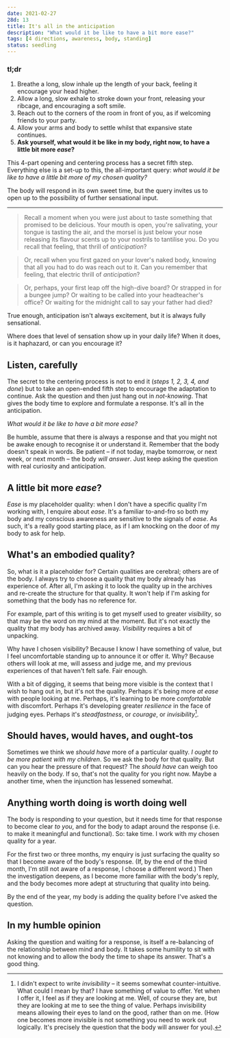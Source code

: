 ```yaml
---
date: 2021-02-27
28d: 13
title: It's all in the anticipation
description: "What would it be like to have a bit more ease?"
tags: [4 directions, awareness, body, standing]
status: seedling
---
```


### tl;dr

1. Breathe a long, slow inhale up the length of your back, feeling it encourage your head higher.
2. Allow a long, slow exhale to stroke down your front, releasing your ribcage, and encouraging a soft smile.
3. Reach out to the corners of the room in front of you, as if welcoming friends to your party.
4. Allow your arms and body to settle whilst that expansive state continues.
5. **Ask yourself, what would it be like in my body, right now, to have a little bit more _ease_?**

This 4-part opening and centering process has a secret fifth step. Everything else is a set-up to this, the all-important query: _what would it be like to have a little bit more of my chosen quality?_

The body will respond in its own sweet time, but the query invites us to open up to the possibility of further sensational input.

---

> Recall a moment when you were just about to taste something that promised to be delicious. Your mouth is open, you're salivating, your tongue is tasting the air, and the morsel is just below your nose releasing its flavour scents up to your nostrils to tantilise you. Do you recall that feeling, that thrill of _anticipation_?

> Or, recall when you first gazed on your lover's naked body, knowing that all you had to do was reach out to it. Can you remember that feeling, that electric thrill of _anticipation_?

> Or, perhaps, your first leap off the high-dive board? Or strapped in for a bungee jump? Or waiting to be called into your headteacher's office? Or waiting for the midnight call to say your father had died?

True enough, anticipation isn't always excitement, but it is always fully sensational.

Where does that level of sensation show up in your daily life? When it does, is it haphazard, or can you encourage it?

## Listen, carefully

The secret to the centering process is not to end it (_steps 1, 2, 3, 4, and done_) but to take an open-ended fifth step to encourage the adaptation to continue. Ask the question and then just hang out in _not-knowing_. That gives the body time to explore and formulate a response. It's all in the anticipation.

_What would it be like to have a bit more ease?_

Be humble, assume that there is always a response and that you might not be awake enough to recognise it or understand it. Remember that the body doesn't speak in words. Be patient – if not today, maybe tomorrow, or next week, or next month – the body _will answer_. Just keep asking the question with real curiosity and anticipation.

## A little bit more _ease_?

_Ease_ is my placeholder quality: when I don't have a specific quality I'm working with, I enquire about _ease_. It's a familiar to-and-fro so both my body and my conscious awareness are sensitive to the signals of _ease_. As such, it's a really good starting place, as if I am knocking on the door of my body to ask for help.

## What's an embodied quality?

So, what is it a placeholder for? Certain qualities are cerebral; others are of the body. I always try to choose a quality that my body already has experience of. After all, I'm asking it to look the quality up in the archives and re-create the structure for that quality. It won't help if I'm asking for something that the body has no reference for.

For example, part of this writing is to get myself used to greater _visibility_, so that may be the word on my mind at the moment. But it's not exactly the quality that my body has archived away. _Visibility_ requires a bit of unpacking.

Why have I chosen visibility? Because I know I have something of value, but I feel uncomfortable standing up to announce it or offer it. Why? Because others will look at me, will assess and judge me, and my previous experiences of that haven't felt safe. Fair enough.

With a bit of digging, it seems that being more visible is the context that I wish to hang out in, but it's not the quality. Perhaps it's being more _at ease_ with people looking at me. Perhaps, it's learning to be more _comfortable_ with discomfort. Perhaps it's developing greater _resilience_ in the face of judging eyes. Perhaps it's _steadfastness_, or _courage_, or _invisibility_[^fn-invisibility].

[^fn-invisibility]: I didn't expect to write _invisibility_ – it seems somewhat counter-intuitive. What could I mean by that? I have something of value to offer. Yet when I offer it, I feel as if they are looking at me. Well, of course they are, but they are looking at me to see the thing of value. Perhaps invisibility means allowing their eyes to land on the good, rather than on me. (How one becomes more invisible is not something you need to work out logically. It's precisely the question that the body will answer for you).

## Should haves, would haves, and ought-tos

Sometimes we think we _should have_ more of a particular quality. _I ought to be more patient with my children_. So we ask the body for that quality. But can you hear the pressure of that request? The _should have_ can weigh too heavily on the body. If so, that's not the quality for you right now. Maybe a another time, when the injunction has lessened somewhat.

## Anything worth doing is worth doing well

The body is responding to your question, but it needs time for that response to become clear _to you_, and for the body to adapt around the response (i.e. to make it meaningful and functional). So: take time. I work with my chosen quality for a year.

For the first two or three months, my enquiry is just surfacing the quality so that I become aware of the body's response. (If, by the end of the third month, I'm still not aware of a response, I choose a different word.) Then the investigation deepens, as I become more familiar with the body's reply, and the body becomes more adept at structuring that quality into being.

By the end of the year, my body is adding the quality before I've asked the question.

## In my humble opinion

Asking the question and waiting for a response, is itself a re-balancing of the relationship between mind and body. It takes some humility to sit with not knowing and to allow the body the time to shape its answer. That's a good thing.
